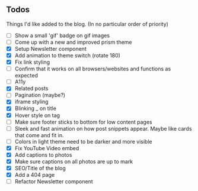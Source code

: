 ## Todos

Things I'd like added to the blog. (In no particular order of priority)

-   [ ] Show a small 'gif' badge on gif images
-   [ ] Come up with a new and improved prism theme
-   [x] Setup Newsletter component
-   [x] Add animation to theme switch (rotate 180)
-   [x] Fix link styling
-   [ ] Confirm that it works on all browsers/websites and functions as expected
-   [ ] A11y
-   [x] Related posts
-   [ ] Pagination (maybe?)
-   [x] iframe styling
-   [x] Blinking \_ on title
-   [x] Hover style on tag
-   [ ] Make sure footer sticks to bottom for low content pages
-   [ ] Sleek and fast animation on how post snippets appear. Maybe like cards that come and fit in.
-   [ ] Colors in light theme need to be darker and more visible
-   [x] Fix YouTube Video embed
-   [x] Add captions to photos
-   [x] Make sure captions on all photos are up to mark
-   [x] SEO/Title of the blog
-   [x] Add a 404 page
-   [ ] Refactor Newsletter component
